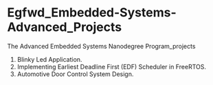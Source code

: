 # Egfwd_Embedded-Systems-Advanced_Projects
The Advanced Embedded Systems Nanodegree Program_projects
1. Blinky Led Application.
2. Implementing Earliest Deadline First (EDF) Scheduler in FreeRTOS.
3. Automotive Door Control System Design.
